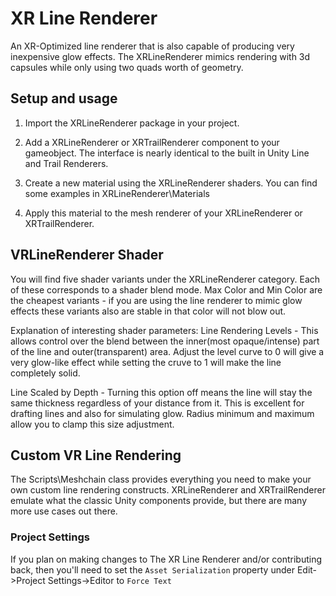 # XR Line Renderer
An XR-Optimized line renderer that is also capable of producing very inexpensive glow effects.  The XRLineRenderer mimics rendering with 3d capsules while only using two quads worth of geometry.

## Setup and usage

1. Import the XRLineRenderer package in your project.

2. Add a XRLineRenderer or XRTrailRenderer component to your gameobject.  The interface is nearly identical to the built in Unity Line and Trail Renderers.

3. Create a new material using the XRLineRenderer shaders.  You can find some examples in XRLineRenderer\Materials

4. Apply this material to the mesh renderer of your XRLineRenderer or XRTrailRenderer.


## VRLineRenderer Shader
You will find five shader variants under the XRLineRenderer category.  Each of these corresponds to a shader blend mode.
Max Color and Min Color are the cheapest variants - if you are using the line renderer to mimic glow effects these variants also are stable in that color will not blow out.

Explanation of interesting shader parameters:
Line Rendering Levels - This allows control over the blend between the inner(most opaque/intense) part of the line and outer(transparent) area.  Adjust the level curve to 0 will give a very glow-like effect while setting the cruve to 1 will make the line completely solid.

Line Scaled by Depth - Turning this option off means the line will stay the same thickness regardless of your distance from it.  This is excellent for drafting lines and also for simulating glow.  Radius minimum and maximum allow you to clamp this size adjustment.


## Custom VR Line Rendering
The Scripts\Meshchain class provides everything you need to make your own custom line rendering constructs.  XRLineRenderer and XRTrailRenderer emulate what the classic Unity components provide, but there are many more use cases out there.


### Project Settings
If you plan on making changes to The XR Line Renderer and/or contributing back, then you'll need to set the `Asset Serialization` property under Edit->Project Settings->Editor to `Force Text`